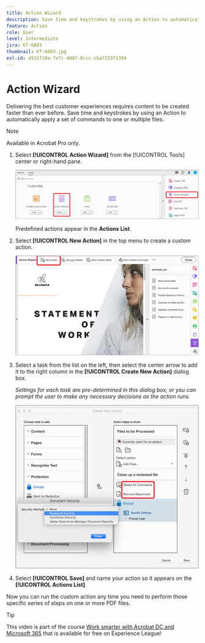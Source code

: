 ```yaml
---
title: Action Wizard
description: Save time and keystrokes by using an Action to automatically apply a set of commands to one or multiple files
feature: Action
role: User
level: Intermediate
jira: KT-6803
thumbnail: KT-6803.jpg
exl-id: d932f20e-7e7c-4087-8ccc-cba7253f1394
---
```

# Action Wizard

Delivering the best customer experiences requires content to be created faster than ever before. Save time and keystrokes by using an Action to automatically apply a set of commands to one or multiple files.

>[!NOTE]
>
>Available in Acrobat Pro only.

1. Select **[!UICONTROL Action Wizard]** from the [!UICONTROL Tools] center or right-hand pane.

    ![Action Wizard Step 1](../assets/ActionWizard_1.png)

    Predefined actions appear in the **Actions List**.

1. Select **[!UICONTROL New Action]** in the top menu to create a custom action.

    ![Action Wizard Step 2](../assets/ActionWizard_2.png)

1. Select a task from the list on the left, then select the center arrow to add it to the right column in the **[!UICONTROL Create New Action]** dialog box.

    *Settings for each task are pre-determined in this dialog box, or you can prompt the user to make any necessary decisions as the action runs.*

    ![Action Wizard Step 3](../assets/ActionWizard_3.png)

1. Select **[!UICONTROL Save]** and name your action so it appears on the **[!UICONTROL Actions List]**.

Now you can run the custom action any time you need to perform those specific series of steps on one or more PDF files.

>[!TIP]
>
>This video is part of the course [Work smarter with Acrobat DC and Microsoft 365](https://experienceleague.adobe.com/?recommended=Acrobat-U-1-2021.microsoft365) that is available for free on Experience League!
